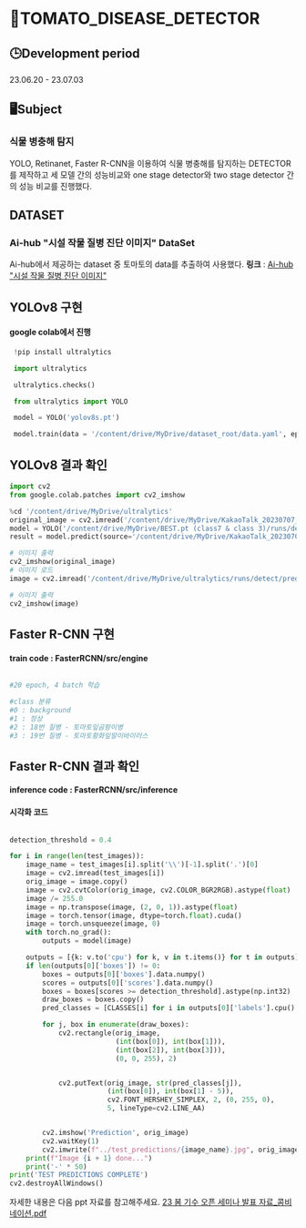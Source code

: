 # 🍅TOMATO_DISEASE_DETECTOR

## 🕒Development period
23.06.20 - 23.07.03

## 🖥️Subject
### 식물 병충해 탐지 
YOLO, Retinanet, Faster R-CNN을 이용하여 식물 병충해를 탐지하는 DETECTOR를 제작하고 세 모델 간의 성능비교와 one stage detector와 two stage detector 간의 성능 비교를 진행했다.

## DATASET
### Ai-hub "시설 작물 질병 진단 이미지" DataSet 
Ai-hub에서 제공하는 dataset 중 토마토의 data를 추출하여 사용했다.
**링크** : [Ai-hub "시설 작물 질병 진단 이미지"](https://aihub.or.kr/aihubdata/data/view.do?currMenu=115&topMenu=100&aihubDataSe=realm&dataSetSn=153)

## YOLOv8 구현
#### google colab에서 진행 
```python
 !pip install ultralytics

 import ultralytics

 ultralytics.checks()

 from ultralytics import YOLO

 model = YOLO('yolov8s.pt')

 model.train(data = '/content/drive/MyDrive/dataset_root/data.yaml', epochs = 10, batch= 16)

```
## YOLOv8 결과 확인 
```python
import cv2
from google.colab.patches import cv2_imshow

%cd '/content/drive/MyDrive/ultralytics'
original_image = cv2.imread('/content/drive/MyDrive/KakaoTalk_20230707_143733806.jpg')
model = YOLO('/content/drive/MyDrive/BEST.pt (class7 & class 3)/runs/detect/train3_성공 class 3개/weights/best.pt')
result = model.predict(source='/content/drive/MyDrive/KakaoTalk_20230707_143733806.jpg', save=True, imgsz=640)

# 이미지 출력
cv2_imshow(original_image)
# 이미지 로드
image = cv2.imread('/content/drive/MyDrive/ultralytics/runs/detect/predict24/KakaoTalk_20230707_143733806.jpg')

# 이미지 출력
cv2_imshow(image)
```

## Faster R-CNN 구현
#### train code : FasterRCNN/src/engine
```python

#20 epoch, 4 batch 학습

#class 분류
#0 : background
#1 : 정상
#2 : 18번 질병 - 토마토잎곰팡이병
#3 : 19번 질병 - 토마토황화잎말이바이러스

```
## Faster R-CNN 결과 확인
#### inference code : FasterRCNN/src/inference

#### 시각화 코드
```python

detection_threshold = 0.4

for i in range(len(test_images)):
    image_name = test_images[i].split('\\')[-1].split('.')[0]
    image = cv2.imread(test_images[i])
    orig_image = image.copy()
    image = cv2.cvtColor(orig_image, cv2.COLOR_BGR2RGB).astype(float)
    image /= 255.0
    image = np.transpose(image, (2, 0, 1)).astype(float)
    image = torch.tensor(image, dtype=torch.float).cuda()
    image = torch.unsqueeze(image, 0)
    with torch.no_grad():
        outputs = model(image)

    outputs = [{k: v.to('cpu') for k, v in t.items()} for t in outputs]
    if len(outputs[0]['boxes']) != 0:
        boxes = outputs[0]['boxes'].data.numpy()
        scores = outputs[0]['scores'].data.numpy()
        boxes = boxes[scores >= detection_threshold].astype(np.int32)
        draw_boxes = boxes.copy()
        pred_classes = [CLASSES[i] for i in outputs[0]['labels'].cpu().numpy()]

        for j, box in enumerate(draw_boxes):
            cv2.rectangle(orig_image,
                          (int(box[0]), int(box[1])),
                          (int(box[2]), int(box[3])),
                          (0, 0, 255), 2)


            cv2.putText(orig_image, str(pred_classes[j]),
                        (int(box[0]), int(box[1] - 5)),
                        cv2.FONT_HERSHEY_SIMPLEX, 2, (0, 255, 0),
                        5, lineType=cv2.LINE_AA)


        cv2.imshow('Prediction', orig_image)
        cv2.waitKey(1)
        cv2.imwrite(f"../test_predictions/{image_name}.jpg", orig_image, )
    print(f"Image {i + 1} done...")
    print('-' * 50)
print('TEST PREDICTIONS COMPLETE')
cv2.destroyAllWindows()

```

자세한 내용은 다음 ppt 자료를 참고해주세요.
[23 봄 기수 오픈 세미나 발표 자료_콤비네이션.pdf](https://github.com/aajinlee/Tomato_Disease_Detector/files/12356812/23._.pdf)

